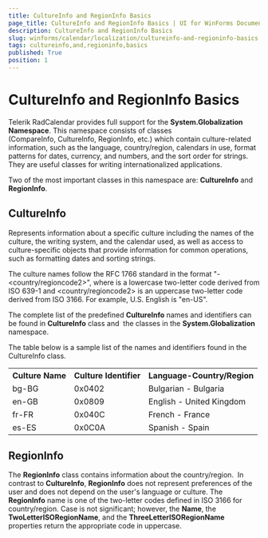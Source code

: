 ```yaml
---
title: CultureInfo and RegionInfo Basics
page_title: CultureInfo and RegionInfo Basics | UI for WinForms Documentation
description: CultureInfo and RegionInfo Basics
slug: winforms/calendar/localization/cultureinfo-and-regioninfo-basics
tags: cultureinfo,and,regioninfo,basics
published: True
position: 1
---
```


# CultureInfo and RegionInfo Basics



Telerik RadCalendar provides full support for the __System.Globalization Namespace__. This namespace consists of classes (CompareInfo, CultureInfo, RegionInfo, etc.) which contain culture-related information, such as the language, country/region, calendars in use, format patterns for dates, currency, and numbers, and the sort order for strings. They are useful classes for writing internationalized applications.

Two of the most important classes in this namespace are: __CultureInfo__ and __RegionInfo__. 

## CultureInfo

Represents information about a specific culture including the names of the culture, the writing system, and the calendar used, as well as access to culture-specific objects that provide information for common operations, such as formatting dates and sorting strings.

The culture names follow the RFC 1766 standard in the format "<languagecode2>-<country/regioncode2>", where <languagecode2> is a lowercase two-letter code derived from ISO 639-1 and <country/regioncode2> is an uppercase two-letter code derived from ISO 3166. For example, U.S. English is "en-US".

The complete list of the predefined __CultureInfo__ names and identifiers can be found in __CultureInfo__ class and  the classes in the __System.Globalization__ namespace.

The table below is a sample list of the names and identifiers found in the CultureInfo class.

<table>
<th>Culture Name</th><th>Culture Identifier</th><th>Language-Country/Region</th>
<tr><td>bg-BG</td><td>0x0402</td><td>Bulgarian - Bulgaria</td></tr>
<tr><td>en-GB</td><td>0x0809</td><td>English - United Kingdom</td></tr>
<tr><td>fr-FR</td><td>0x040C</td><td>French - France</td></tr>
<tr><td>es-ES</td><td>0x0C0A</td><td>Spanish - Spain</td></tr>
</table>

## RegionInfo

The __RegionInfo__ class contains information about the country/region.  In contrast to __CultureInfo__, __RegionInfo__ does not represent preferences of the user and does not depend on the user's language or culture. The __RegionInfo__ name is one of the two-letter codes defined in ISO 3166 for country/region. Case is not significant; however, the __Name__, the __TwoLetterISORegionName__, and the __ThreeLetterISORegionName__ properties return the appropriate code in uppercase.
